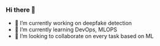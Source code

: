### Hi there 👋

- 🔭 I’m currently working on deepfake detection
- 🌱 I’m currently learning DevOps, MLOPS
- 👯 I’m looking to collaborate on every task based on ML


